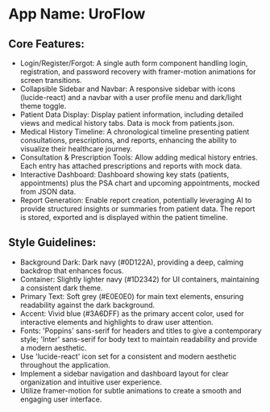 # **App Name**: UroFlow

## Core Features:

- Login/Register/Forgot: A single auth form component handling login, registration, and password recovery with framer-motion animations for screen transitions.
- Collapsible Sidebar and Navbar: A responsive sidebar with icons (lucide-react) and a navbar with a user profile menu and dark/light theme toggle.
- Patient Data Display: Display patient information, including detailed views and medical history tabs. Data is mock from patients.json.
- Medical History Timeline: A chronological timeline presenting patient consultations, prescriptions, and reports, enhancing the ability to visualize their healthcare journey.
- Consultation & Prescription Tools: Allow adding medical history entries. Each entry has attached prescriptions and reports with mock data.
- Interactive Dashboard: Dashboard showing key stats (patients, appointments) plus the PSA chart and upcoming appointments, mocked from JSON data.
- Report Generation: Enable report creation, potentially leveraging AI to provide structured insights or summaries from patient data. The report is stored, exported and is displayed within the patient timeline.

## Style Guidelines:

- Background Dark: Dark navy (#0D122A), providing a deep, calming backdrop that enhances focus.
- Container: Slightly lighter navy (#1D2342) for UI containers, maintaining a consistent dark theme.
- Primary Text: Soft grey (#E0E0E0) for main text elements, ensuring readability against the dark background.
- Accent: Vivid blue (#3A6DFF) as the primary accent color, used for interactive elements and highlights to draw user attention.
- Fonts: 'Poppins' sans-serif for headers and titles to give a contemporary style; 'Inter' sans-serif for body text to maintain readability and provide a modern aesthetic.
- Use 'lucide-react' icon set for a consistent and modern aesthetic throughout the application.
- Implement a sidebar navigation and dashboard layout for clear organization and intuitive user experience.
- Utilize framer-motion for subtle animations to create a smooth and engaging user interface.
